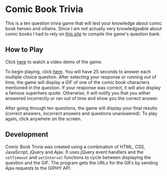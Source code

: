 # Comic Book Trivia

This is a ten question trivia game that will test your knowledge about comic book heroes and villains. Since I am not actually very knowledgeable about comic books I had to rely on <a href = "http://www.usefultrivia.com/comic_book_trivia/">this site</a> to compile the game's question bank.  

## How to Play

Click <a href = "https://youtu.be/UlfK9kdjIv8">here</a> to watch a video demo of the game.

To begin playing, click <a href = "https://lkanand.github.io/TriviaGame">here</a>. You will have 25 seconds to answer each multiple choice question. After selecting your response or running out of time, the game will display a GIF of one of the comic book characters mentioned in the question. If your response was correct, it will also display a famous superhero quote. Otherwise, it will notify you that you either answered incorrectly or ran out of time and show you the correct answer.

After going through ten questions, the game will display your final results (correct answers, incorrect answers and questions unanswered). To play again, click anywhere on the screen.   

## Development

Comic Book Trivia was created using a combination of HTML, CSS, JavaScript, jQuery and Ajax. It uses jQuery event handlers and the `setTimeout` and `setInterval` functions to cycle between displaying the question and the GIF. The program gets the URLs for the GIFs by sending Ajax requests to the GIPHY API.
